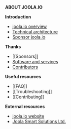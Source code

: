 **ABOUT JOOLA.IO**

**Introduction**
- [joola.io overview](joolaio-overview)
- [Technical architecture](technical-architecture)
- [Sponsor joola.io](sponsor-joola.io)

**Thanks**
- [[Sponsors]]
- [Software and services](Thanks)
- [Contributors](Our-contributors)

**Useful resources**
- [[FAQ]]
- [[Troubleshooting]]  
- [[Contributing]]

**External resources**
- [joola.io website](http://joola.io)
- [Joola Smart Solutions Ltd.](http://joola.io)